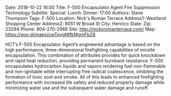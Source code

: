Date: 2018-10-22 16:00
Title: F-500 Encapsulator Agent Fire Suppression Technology
Subtitle: 
Special: 
Lunch:
Dinner: 17:00
Authors: Steve Thompson
Tags: F-500
Location: Nick's Roman Terrace
Address1: Westland Shopping Center
Address2: 8051 W Broad St
City: Henrico
State: 
Zip: 23294
Phone: 804-270-2988
Site: http://nicksromanterrace.com/
Map: https://goo.gl/maps/cwTqygNffkMgmFbZ8

HCT’s F-500 Encapsulator Agent’s engineered advantage is based on the high performance, three-dimensional firefighting capabilities of micelle encapsulation. This combination of attributes provides for quick knockdown and rapid heat reduction, providing permanent burnback resistance. F-500 encapsulates hydrocarbon liquids and vapors rendering fuel non-flammable and non-ignitable while interrupting free radical coalescence, inhibiting the formation of toxic soot and smoke. All of this leads to enhanced firefighting performance with increased life safety and reduced property damage while minimizing water use and the subsequent water damage and runoff.

